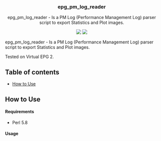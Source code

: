 <h3 align="center">epg_pm_log_reader</h3>
<p align="center">epg_pm_log_reader - Is a PM Log (Performance Management Log) parser script to export Statistics and Plot images.</p>

<p align="center">
<a href="https://github.com/pablomenino/epg_pm_log_reader/releases"><img src="https://img.shields.io/github/release/pablomenino/epg_pm_log_reader.svg"></a>
<a href="./LICENSE"><img src="https://img.shields.io/github/license/pablomenino/epg_pm_log_reader.svg"></a>
</p>


epg_pm_log_reader - Is a PM Log (Performance Management Log) parser script to export Statistics and Plot images.

Tested on Virtual EPG 2.

## Table of contents

* [How to Use](#how-to-use)

## <a name="how-to-use">How to Use

#### Requirements

* Perl 5.8

#### Usage
